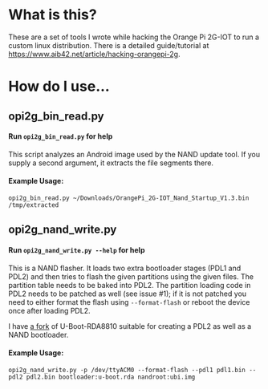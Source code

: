 # What is this?

These are a set of tools I wrote while hacking the Orange Pi 2G-IOT to run a custom linux distribution. There is a detailed guide/tutorial at https://www.aib42.net/article/hacking-orangepi-2g.

# How do I use...

## opi2g_bin_read.py

#### Run `opi2g_bin_read.py` for help

This script analyzes an Android image used by the NAND update tool. If you supply a second argument, it extracts the file segments there.

#### Example Usage:

`opi2g_bin_read.py ~/Downloads/OrangePi_2G-IOT_Nand_Startup_V1.3.bin /tmp/extracted`

## opi2g_nand_write.py

#### Run `opi2g_nand_write.py --help` for help

This is a NAND flasher. It loads two extra bootloader stages (PDL1 and PDL2) and then tries to flash the given partitions using the given files. The partition table needs to be baked into PDL2. The partition loading code in PDL2 needs to be patched as well (see issue #1); if it is not patched you need to either format the flash using `--format-flash` or reboot the device once after loading PDL2.

I have [a fork](https://github.com/aib/u-boot-RDA8810) of U-Boot-RDA8810 suitable for creating a PDL2 as well as a NAND bootloader.

#### Example Usage:

`opi2g_nand_write.py -p /dev/ttyACM0 --format-flash --pdl1 pdl1.bin --pdl2 pdl2.bin bootloader:u-boot.rda nandroot:ubi.img`
